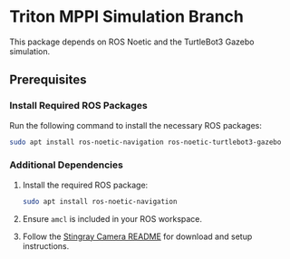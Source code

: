 

# Triton MPPI Simulation Branch 

This package depends on ROS Noetic and the TurtleBot3 Gazebo simulation.

## Prerequisites

### Install Required ROS Packages

Run the following command to install the necessary ROS packages:

```bash
sudo apt install ros-noetic-navigation ros-noetic-turtlebot3-gazebo
```

### Additional Dependencies

1. Install the required ROS package:
    ```bash
    sudo apt install ros-noetic-navigation
    ```

2. Ensure `amcl` is included in your ROS workspace.

3. Follow the [Stingray Camera README](https://gitlab.com/HCRLab/stingray-robotics/stingray_camera/-/tree/main?ref_type=heads) for download and setup instructions.
